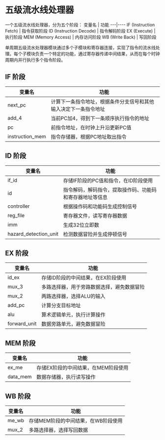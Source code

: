 
# 五级流水线处理器


一个五级流水线处理器，分为五个阶段：
变量名 | 功能
---|----
  IF (Instruction Fetch) | 指令获取阶段
  ID (Instruction Decode) | 指令解码阶段
  EX (Execute) | 执行阶段
  MEM (Memory Access) | 内存访问阶段
  WB (Write Back) | 写回阶段

单周期五级流水处理器模块通过多个子模块和寄存器连接，实现了指令的流水线处理。每个子模块负责一个特定的功能，通过寄存器传递中间结果，从而在每个时钟周期内并行执行多个指令阶段。
## IF 阶段

变量名 | 功能
---|----
next_pc | 计算下一条指令地址，根据条件分支信号和其他输入决定下一条指令地址
add_4| 当前PC加4，得到下一条顺序执行指令的地址
pc | 前指令地址，在时钟上升沿更新PC值
instruction_mem| 指令存储器，根据PC地址取出指令

## ID 阶段
变量名 | 功能
---|----
if_id|  存储IF阶段的PC值和指令，在ID阶段使用
id|  指令解码，解码指令，提取操作码、功能码和寄存器地址等信息
controller|  根据操作码和功能码生成控制信号
reg_file|  寄存器文件，读写寄存器数据
imm|  生成32位立即数
hazard_detection_unit|  检测数据冒险并生成停顿信号


## EX 阶段
变量名 | 功能
---|----
id_ex| 存储ID阶段的中间结果，在EX阶段使用
mux_3| 多路选择器，用于旁路数据选择，避免数据冒险
mux_2| 两路选择器，选择ALU的输入
add_pc| 计算分支目标地址
alu| 算术逻辑单元，执行计算操作
forward_unit| 数据旁路单元，避免数据冒险

## MEM 阶段

变量名 | 功能
---|----
ex_me| 存储EX阶段的中间结果，在MEM阶段使用
data_mem| 数据存储器，执行读写操作

## WB 阶段
变量名 | 功能
---|----
me_wb| 存储MEM阶段的中间结果，在WB阶段使用
mux_2| 多路选择器，选择写回数据